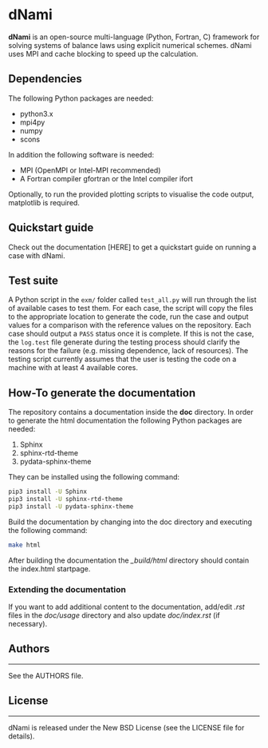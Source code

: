 # dNami
**dNami** is an open-source multi-language (Python, Fortran, C) framework for solving systems of balance laws using explicit numerical schemes. 
dNami uses MPI and cache blocking to speed up the calculation.

## Dependencies

The following Python packages are needed:

* python3.x
* mpi4py
* numpy
* scons

In addition the following software is needed:

* MPI (OpenMPI or Intel-MPI recommended)
* A Fortran compiler gfortran or the Intel compiler ifort

Optionally, to run the provided plotting scripts to visualise the code output, matplotlib is required. 

## Quickstart guide

Check out the documentation [HERE] to get a quickstart guide on running a case with dNami. 

## Test suite 

A Python script in the `exm/` folder called `test_all.py` will run through the list of available cases to test them. For each case, the script will copy the files to the appropriate location to generate the code, run the case and output values for a comparison with the reference values on the repository. Each case should output a `PASS` status once it is complete. If this is not the case, the `log.test` file generate during the testing process should clarify the reasons for the failure (e.g. missing dependence, lack of resources). The testing script currently assumes that the user is testing the code on a machine with at least 4 available cores.  

## How-To generate the documentation
The repository contains a documentation inside the **doc** directory.
In order to generate the html documentation the following Python packages are needed:
1. Sphinx
2. sphinx-rtd-theme
3. pydata-sphinx-theme

They can be installed using the following command:
```bash
pip3 install -U Sphinx
pip3 install -U sphinx-rtd-theme
pip3 install -U pydata-sphinx-theme
```

Build the documentation by changing into the doc directory and executing the following command:
```bash
make html
```
After building the documentation the *_build/html* directory should contain the index.html startpage.

### Extending the documentation

If you want to add additional content to the documentation, add/edit *.rst* files in the *doc/usage*
directory and also update *doc/index.rst* (if necessary). 

## Authors
-------
See the AUTHORS file.

## License
-------
dNami is released under the New BSD License (see the LICENSE file for details).
